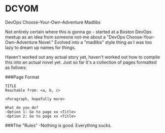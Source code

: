 # DCYOM
DevOps Choose-Your-Own-Adventure Madlibs

Not entirely certain where this is gonna go - started at a Boston DevOps meetup as an idea from someone not-me about a "DevOps Choose-Your-Own-Adventure Novel."  Evolved into a "madlibs" style thing as I was too lazy to dream up names for things.

Haven't worked out any actual story yet, haven't worked out how to compile this into an actual novel yet.  Just so far it's a collection of pages formatted as follows:

###Page Format
```
TITLE
Reachable from: <a, b, c>

<Paragraph, hopefully more>

What do you do?
-Option 1: Go to page xx <Title>
-Option 2: Go to page xx <Title>
```

###The "Rules"
-Nothing is good.  Everything sucks.
